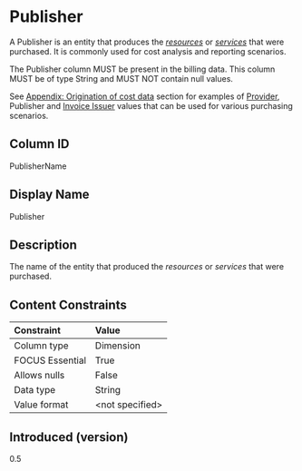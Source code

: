 # Publisher

A Publisher is an entity that produces the [*resources*](#glossary:resource) or [*services*](#glossary:service) that were purchased. It is commonly used for cost analysis and reporting scenarios.

The Publisher column MUST be present in the billing data. This column MUST be of type String and MUST NOT contain null values.

See [Appendix: Origination of cost data](#originationofcostdata) section for examples of [Provider](#provider), Publisher and
[Invoice Issuer](#invoiceissuer) values that can be used for various purchasing scenarios.

## Column ID

PublisherName

## Display Name

Publisher

## Description

The name of the entity that produced the *resources* or *services* that were purchased.

## Content Constraints

| Constraint      | Value           |
|:----------------|:----------------|
| Column type     | Dimension       |
| FOCUS Essential | True            |
| Allows nulls    | False           |
| Data type       | String          |
| Value format    | \<not specified> |

## Introduced (version)

0.5
